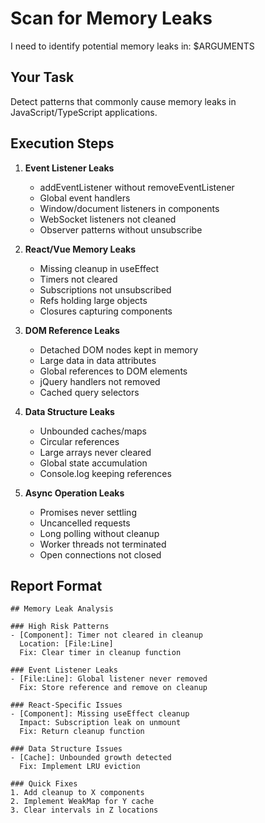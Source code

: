 # Scan for Memory Leaks

I need to identify potential memory leaks in: $ARGUMENTS

## Your Task

Detect patterns that commonly cause memory leaks in JavaScript/TypeScript applications.

## Execution Steps

1. **Event Listener Leaks**
   - addEventListener without removeEventListener
   - Global event handlers
   - Window/document listeners in components
   - WebSocket listeners not cleaned
   - Observer patterns without unsubscribe

2. **React/Vue Memory Leaks**
   - Missing cleanup in useEffect
   - Timers not cleared
   - Subscriptions not unsubscribed
   - Refs holding large objects
   - Closures capturing components

3. **DOM Reference Leaks**
   - Detached DOM nodes kept in memory
   - Large data in data attributes
   - Global references to DOM elements
   - jQuery handlers not removed
   - Cached query selectors

4. **Data Structure Leaks**
   - Unbounded caches/maps
   - Circular references
   - Large arrays never cleared
   - Global state accumulation
   - Console.log keeping references

5. **Async Operation Leaks**
   - Promises never settling
   - Uncancelled requests
   - Long polling without cleanup
   - Worker threads not terminated
   - Open connections not closed

## Report Format

```
## Memory Leak Analysis

### High Risk Patterns
- [Component]: Timer not cleared in cleanup
  Location: [File:Line]
  Fix: Clear timer in cleanup function

### Event Listener Leaks
- [File:Line]: Global listener never removed
  Fix: Store reference and remove on cleanup

### React-Specific Issues
- [Component]: Missing useEffect cleanup
  Impact: Subscription leak on unmount
  Fix: Return cleanup function

### Data Structure Issues
- [Cache]: Unbounded growth detected
  Fix: Implement LRU eviction

### Quick Fixes
1. Add cleanup to X components
2. Implement WeakMap for Y cache
3. Clear intervals in Z locations
```